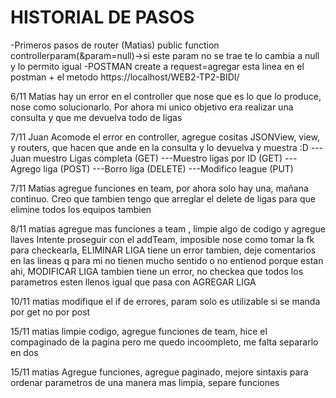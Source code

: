 # HISTORIAL DE  PASOS 
-Primeros pasos de router (Matias)
public function controllerparam(&param=null)->si este param no se trae te lo cambia a null y lo permito igual
-POSTMAN create a request=agregar esta linea en el postman + el metodo https://localhost/WEB2-TP2-BIDI/

6/11 Matias
hay un error en el controller que nose que es lo que lo produce, nose como solucionarlo. Por ahora mi unico objetivo era realizar una consulta y que me devuelva todo de ligas

7/11 Juan
Acomode el error en controller, agregue cositas JSONView, view, y routers, que hacen que ande en la consulta y lo devuelva y muestra :D
---Juan muestro Ligas completa (GET)
---Muestro ligas por ID (GET)
---Agrego liga (POST)
---Borro liga (DELETE)
---Modifico league (PUT)

7/11 Matias
agregue funciones en team, por ahora solo hay una, mañana continuo. Creo que tambien tengo que arreglar el delete de ligas para que elimine todos los equipos tambien

8/11 matias
agregue mas funciones a team , limpie algo de codigo y agregue llaves
Intente proseguir con el addTeam, imposible nose como tomar la fk para checkearla, ELIMINAR LIGA tiene un error tambien, deje comentarios en las lineas q para mi no tienen mucho sentido o no entienod porque estan ahi, MODIFICAR LIGA tambien tiene un error, no checkea que todos los parametros esten llenos igual que pasa con AGREGAR LIGA

10/11  matias
modifique el if de errores, param solo es utilizable si se manda por get no por post

15/11 matias
limpie codigo, agregue funciones de team, hice el compaginado de la pagina pero me quedo incoompleto, me falta separarlo en dos

15/11 matias
Agregue funciones, agregue paginado, mejore sintaxis para ordenar parametros de una manera mas limpia, separe funciones